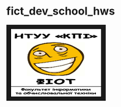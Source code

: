 # fict_dev_school_hws

<a href="http://www.youtube.com/watch?feature=player_embedded&v=dQw4w9WgXcQ
" target="_blank"><img src="b07a4ccd78780fb92cb9a.png" 
alt="CONGRATS ON FINDING THAT ALT TEXT PAL" width="240" height="180" border="10" /></a>
